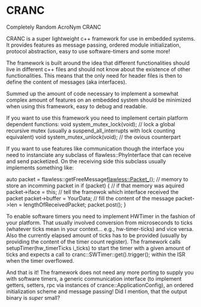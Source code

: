 # CRANC
Completely Random AcroNym CRANC

CRANC is a super lightweight c++ framework for use in embedded systems.
It provides features as message passing, ordered module initialization, protocol abstraction, easy to use software-timers and some more!

The framework is built around the idea that different functionalities should live in different c++ files and should not know about the existence of other functionalities.
This means that the only need for header files is then to define the content of messages (aka interfaces).

Summed up the amount of code necessary to implement a somewhat complex amount of features on an embedded system should be minimized when using this framework, easy to debug and readable.

If you want to use this framework you need to implement certain platform dependent functions:
void system_mutex_lock(void); // lock a global recursive mutex (usually a suspend\_all\_interrupts with lock counting equivalent)
void system_mutex_unlock(void); // the ovious counterpart

If you want to use features like communication though the interface you need to instanciate any subclass of flawless::PhyInterface that can receive and send packetized.
On the receiving side this subclass usually implements something like:

auto packet = flawless::getFreeMessage<flawless::Packet_>(); // memory to store an incomming packet in 
if (packet) { // if that memory was aquired
	packet->iface = this; // tell the framewok which interface received the packet
	packet->buffer = YourData; // fill the content of the message
	packet->len = lengthOfReceivedPacket; 
	packet.post();
}

To enable software timers you need to implement HWTimer in the fashion of your platform.
That usually involved conversion from microseconds to ticks (whatever ticks mean in your context... e.g., hw-timer-ticks) and vice versa.
Also the currently elapsed amount of ticks has to be provided (usually by providing the content of the timer count register).
The framework calls setupTimer(hw\_timerTicks i\_ticks) to start the timer with a given amount of ticks and expects a call to cranc::SWTimer::get().trigger(); within the ISR when the timer overflowed.


And that is it!
The framework does not need any more porting to supply you with software timers, a generic communication interface (to implement getters, setters, rpc via instances of crance::ApplicationConfig), an ordered initialization scheme and message passing!
Did I mention, that the output binary is _super_ small?
